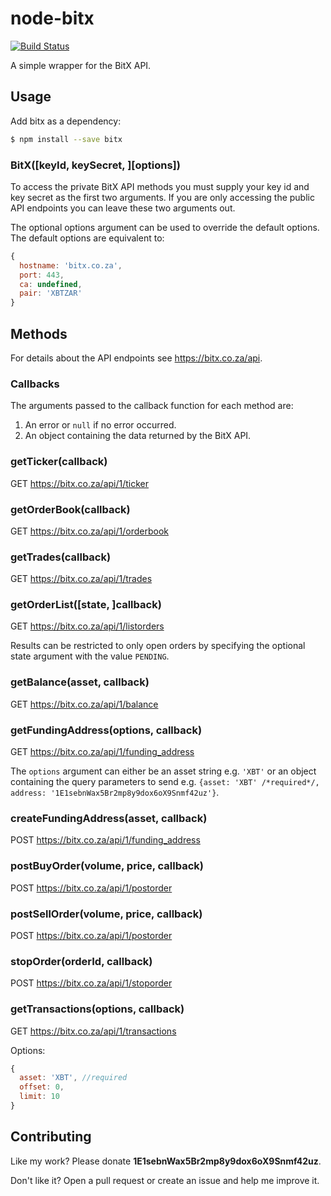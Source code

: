 # node-bitx
[![Build Status](https://travis-ci.org/bausmeier/node-bitx.png)](https://travis-ci.org/bausmeier/node-bitx)

A simple wrapper for the BitX API.

## Usage
Add bitx as a dependency:

```bash
$ npm install --save bitx
```

### BitX([keyId, keySecret, ][options])
To access the private BitX API methods you must supply your key id and key secret as the first two arguments. If you are only accessing the public API endpoints you can leave these two arguments out.

The optional options argument can be used to override the default options. The default options are equivalent to:

```javascript
{
  hostname: 'bitx.co.za',
  port: 443,
  ca: undefined,
  pair: 'XBTZAR'
}
```

## Methods
For details about the API endpoints see https://bitx.co.za/api.

### Callbacks
The arguments passed to the callback function for each method are:

1. An error or `null` if no error occurred.
1. An object containing the data returned by the BitX API.

### getTicker(callback)
GET https://bitx.co.za/api/1/ticker

### getOrderBook(callback)
GET https://bitx.co.za/api/1/orderbook

### getTrades(callback)
GET https://bitx.co.za/api/1/trades

### getOrderList([state, ]callback)
GET https://bitx.co.za/api/1/listorders

Results can be restricted to only open orders by specifying the optional state argument with the value `PENDING`.

### getBalance(asset, callback)
GET https://bitx.co.za/api/1/balance

### getFundingAddress(options, callback)
GET https://bitx.co.za/api/1/funding_address

The `options` argument can either be an asset string e.g. `'XBT'` or an object containing the query parameters to send e.g. `{asset: 'XBT' /*required*/, address: '1E1sebnWax5Br2mp8y9dox6oX9Snmf42uz'}`.

### createFundingAddress(asset, callback)
POST https://bitx.co.za/api/1/funding_address

### postBuyOrder(volume, price, callback)
POST https://bitx.co.za/api/1/postorder

### postSellOrder(volume, price, callback)
POST https://bitx.co.za/api/1/postorder

### stopOrder(orderId, callback)
POST https://bitx.co.za/api/1/stoporder

### getTransactions(options, callback)
GET https://bitx.co.za/api/1/transactions

Options:
```javascript
{
  asset: 'XBT', //required
  offset: 0,
  limit: 10
}
```

## Contributing

Like my work? Please donate **1E1sebnWax5Br2mp8y9dox6oX9Snmf42uz**.

Don't like it? Open a pull request or create an issue and help me improve it.
